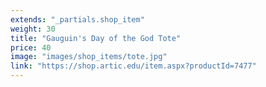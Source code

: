 ```yaml
---
extends: "_partials.shop_item"
weight: 30
title: "Gauguin's Day of the God Tote"
price: 40
image: "images/shop_items/tote.jpg"
link: "https://shop.artic.edu/item.aspx?productId=7477"
---
```

